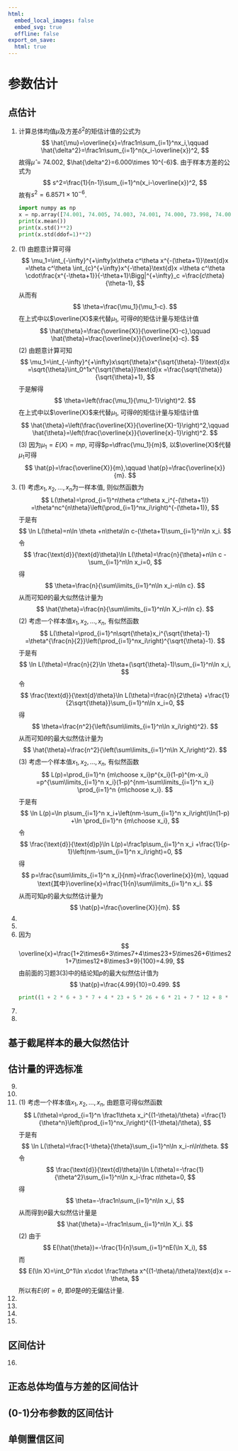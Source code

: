 ```yaml
---
html:
  embed_local_images: false
  embed_svg: true
  offline: false
export_on_save:
  html: true
---
```

# 参数估计
## 点估计
1. 计算总体均值$\mu$及方差$\delta^2$的矩估计值的公式为
$$
    \hat{\mu}=\overline{x}=\frac1n\sum_{i=1}^nx_i,\qquad
    \hat{\delta^2}=\frac1n\sum_{i=1}^n(x_i-\overline{x})^2,
$$
故得$\hat{\mu}=74.002$, $\hat{\delta^2}=6.000\times 10^{-6}$. 由于样本方差的公式为
$$
    s^2=\frac{1}{n-1}\sum_{i=1}^n(x_i-\overline{x})^2,
$$
故有$s^2=6.8571\times 10^{-6}$.
    ```python {cmd:true, modify_source:true}
    import numpy as np
    x = np.array([74.001, 74.005, 74.003, 74.001, 74.000, 73.998, 74.006, 74.002])
    print(x.mean())
    print(x.std()**2)
    print(x.std(ddof=1)**2)
    ```
2.
    (1) 由题意计算可得
    $$
        \mu_1=\int_{-\infty}^{+\infty}x\theta c^\theta x^{-(\theta+1)}\text{d}x
        =\theta c^\theta \int_{c}^{+\infty}x^{-\theta}\text{d}x
        =\theta c^\theta \cdot\frac{x^{-\theta+1}}{-\theta+1}\Bigg|^{+\infty}_c
        =\frac{c\theta}{\theta-1},
    $$
    从而有
    $$
        \theta=\frac{\mu_1}{\mu_1-c}.
    $$
    在上式中以$\overline{X}$来代替$\mu_1$, 可得$\theta$的矩估计量与矩估计值
    $$
        \hat{\theta}=\frac{\overline{X}}{\overline{X}-c},\qquad
        \hat{\theta}=\frac{\overline{x}}{\overline{x}-c}.
    $$
    (2) 由题意计算可知
    $$
        \mu_1=\int_{-\infty}^{+\infty}x\sqrt{\theta}x^{\sqrt{\theta}-1}\text{d}x
        =\sqrt{\theta}\int_0^1x^{\sqrt{\theta}}\text{d}x
        =\frac{\sqrt{\theta}}{\sqrt{\theta}+1},
    $$
    于是解得
    $$
        \theta=\left(\frac{\mu_1}{\mu_1-1}\right)^2.
    $$
    在上式中以$\overline{X}$来代替$\mu_1$, 可得$\theta$的矩估计量与矩估计值
    $$
        \hat{\theta}=\left(\frac{\overline{X}}{\overline{X}-1}\right)^2,\qquad
        \hat{\theta}=\left(\frac{\overline{x}}{\overline{x}-1}\right)^2.
    $$
    (3) 因为$\mu_1=E(X)=mp$, 可得$p=\dfrac{\mu_1}{m}$, 以$\overline{X}$代替$\mu_1$可得
    $$
        \hat{p}=\frac{\overline{X}}{m},\qquad \hat{p}=\frac{\overline{x}}{m}.
    $$
3.
    (1) 考虑$x_1,x_2,\ldots,x_n$为一样本值, 则似然函数为
    $$
        L(\theta)=\prod_{i=1}^n\theta c^\theta x_i^{-(\theta+1)}
        =\theta^nc^{n\theta}\left(\prod_{i=1}^nx_i\right)^{-(\theta+1)},
    $$
    于是有
    $$
        \ln L(\theta)=n\ln \theta +n\theta\ln c-(\theta+1)\sum_{i=1}^n\ln x_i.
    $$
    令
    $$
        \frac{\text{d}}{\text{d}\theta}\ln L(\theta)=\frac{n}{\theta}+n\ln c
        -\sum_{i=1}^n\ln x_i=0,
    $$
    得
    $$
        \theta=\frac{n}{\sum\limits_{i=1}^n\ln x_i-n\ln c}.
    $$
    从而可知$\theta$的最大似然估计量为
    $$
        \hat{\theta}=\frac{n}{\sum\limits_{i=1}^n\ln X_i-n\ln c}.
    $$
    (2) 考虑一个样本值$x_1,x_2,\ldots,x_n$, 有似然函数
    $$
        L(\theta)=\prod_{i=1}^n\sqrt{\theta}x_i^{\sqrt{\theta}-1}
        =\theta^{\frac{n}{2}}\left(\prod_{i=1}^nx_i\right)^{\sqrt{\theta}-1}.
    $$
    于是有
    $$
        \ln L(\theta)=\frac{n}{2}\ln \theta+(\sqrt{\theta}-1)\sum_{i=1}^n\ln x_i,
    $$
    令
    $$
        \frac{\text{d}}{\text{d}\theta}\ln L(\theta)=\frac{n}{2\theta}
        +\frac{1}{2\sqrt{\theta}}\sum_{i=1}^n\ln x_i=0,
    $$
    得
    $$
        \theta=\frac{n^2}{\left(\sum\limits_{i=1}^n\ln x_i\right)^2}.
    $$
    从而可知$\theta$的最大似然估计量为
    $$
        \hat{\theta}=\frac{n^2}{\left(\sum\limits_{i=1}^n\ln X_i\right)^2}.
    $$
    (3) 考虑一个样本值$x_1,x_2,\ldots,x_n$, 有似然函数
    $$
        L(p)=\prod_{i=1}^n {m\choose x_i}p^{x_i}(1-p)^{m-x_i}
        =p^{\sum\limits_{i=1}^n x_i}(1-p)^{nm-\sum\limits_{i=1}^n x_i}
        \prod_{i=1}^n {m\choose x_i}.
    $$
    于是有
    $$
        \ln L(p)=\ln p\sum_{i=1}^n x_i+\left(nm-\sum_{i=1}^n x_i\right)\ln(1-p)
        +\ln \prod_{i=1}^n {m\choose x_i},
    $$
    令
    $$
        \frac{\text{d}}{\text{d}p}\ln L(p)=\frac1p\sum_{i=1}^n x_i
        +\frac{1}{p-1}\left(nm-\sum_{i=1}^n x_i\right)=0,
    $$
    得
    $$
        p=\frac{\sum\limits_{i=1}^n x_i}{nm}=\frac{\overline{x}}{m},
        \qquad \text{其中}\overline{x}=\frac{1}{n}\sum\limits_{i=1}^n x_i.
    $$
    从而可知$p$的最大似然估计量为
    $$
        \hat{p}=\frac{\overline{X}}{m}.
    $$
4.
5.
6. 因为
$$
    \overline{x}=\frac{1+2\times6+3\times7+4\times23+5\times26+6\times21+7\times12+8\times3+9}{100}=4.99,
$$
由前面的习题3(3)中的结论知$p$的最大似然估计值为
$$
    \hat{p}=\frac{4.99}{10}=0.499.
$$
    ```python {cmd:true, modify_source:true}
    print((1 + 2 * 6 + 3 * 7 + 4 * 23 + 5 * 26 + 6 * 21 + 7 * 12 + 8 * 3 + 9) / 100)
    ```
7.
8.
## 基于截尾样本的最大似然估计
## 估计量的评选标准
9.
10.
11.
    (1) 考虑一个样本值$x_1,x_2,\ldots,x_n$, 由题意可得似然函数
    $$
        L(\theta)=\prod_{i=1}^n \frac1\theta x_i^{(1-\theta)/\theta}
        =\frac{1}{\theta^n}\left(\prod_{i=1}^nx_i\right)^{(1-\theta)/\theta},
    $$
    于是有
    $$
        \ln L(\theta)=\frac{1-\theta}{\theta}\sum_{i=1}^n\ln x_i-n\ln\theta.
    $$
    令
    $$
        \frac{\text{d}}{\text{d}\theta}\ln L(\theta)=-\frac{1}{\theta^2}\sum_{i=1}^n\ln x_i-\frac n\theta=0,
    $$
    得
    $$
        \theta=-\frac1n\sum_{i=1}^n\ln x_i,
    $$
    从而得到$\theta$最大似然估计量是
    $$
        \hat{\theta}=-\frac1n\sum_{i=1}^n\ln X_i.
    $$
    (2) 由于
    $$
        E(\hat{\theta})=-\frac{1}{n}\sum_{i=1}^nE(\ln X_i),
    $$
    而
    $$
        E(\ln X)=\int_0^1\ln x\cdot \frac1\theta x^{(1-\theta)/\theta}\text{d}x
        =-\theta,
    $$
    所以有$E(\hat{\theta})=\theta$, 即$\hat{\theta}$是$\theta$的无偏估计量.
12.
13.
14.
15.
## 区间估计
16.
## 正态总体均值与方差的区间估计
## (0-1)分布参数的区间估计
## 单侧置信区间
